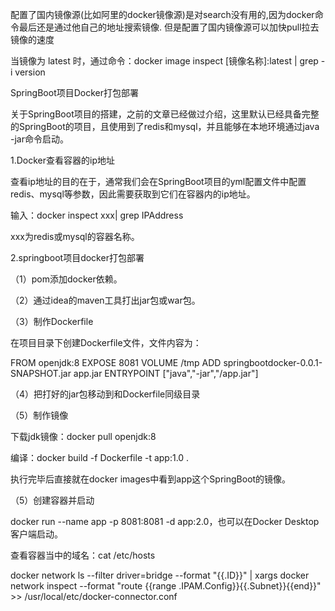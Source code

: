 
配置了国内镜像源(比如阿里的docker镜像源)是对search没有用的,因为docker命令最后还是通过他自己的地址搜索镜像.
但是配置了国内镜像源可以加快pull拉去镜像的速度

当镜像为 latest 时，通过命令：docker image inspect [镜像名称]:latest | grep -i version


SpringBoot项目Docker打包部署

关于SpringBoot项目的搭建，之前的文章已经做过介绍，这里默认已经具备完整的SpringBoot的项目，且使用到了redis和mysql，并且能够在本地环境通过java -jar命令启动。

1.Docker查看容器的ip地址

查看ip地址的目的在于，通常我们会在SpringBoot项目的yml配置文件中配置redis、mysql等参数，因此需要获取到它们在容器内的ip地址。

输入：docker inspect xxx| grep IPAddress

xxx为redis或mysql的容器名称。

2.springboot项目docker打包部署

（1）pom添加docker依赖。

（2）通过idea的maven工具打出jar包或war包。

（3）制作Dockerfile

在项目目录下创建Dockerfile文件，文件内容为：

FROM openjdk:8
EXPOSE 8081
VOLUME /tmp
ADD springbootdocker-0.0.1-SNAPSHOT.jar app.jar
ENTRYPOINT ["java","-jar","/app.jar"]

（4）把打好的jar包移动到和Dockerfile同级目录

（5）制作镜像

下载jdk镜像：docker pull openjdk:8

编译：docker build -f Dockerfile -t app:1.0 .

执行完毕后直接就在docker images中看到app这个SpringBoot的镜像。

（5）创建容器并启动

docker run --name app -p 8081:8081 -d app:2.0，也可以在Docker Desktop客户端启动。



查看容器当中的域名：cat /etc/hosts


docker network ls --filter driver=bridge --format "{{.ID}}" | xargs docker network inspect --format "route {{range .IPAM.Config}}{{.Subnet}}{{end}}" >> /usr/local/etc/docker-connector.conf
